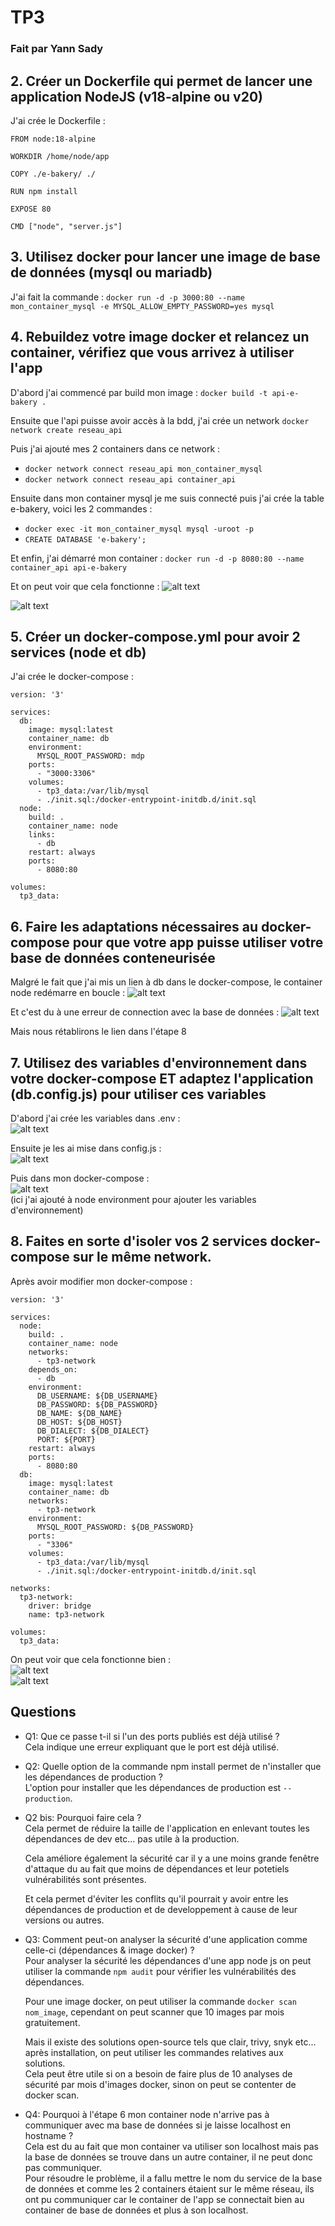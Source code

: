 # TP3
### Fait par Yann Sady

## 2. Créer un Dockerfile qui permet de lancer une application NodeJS (v18-alpine ou v20)

J'ai crée le Dockerfile :
```
FROM node:18-alpine

WORKDIR /home/node/app

COPY ./e-bakery/ ./

RUN npm install

EXPOSE 80

CMD ["node", "server.js"]
``` 

## 3. Utilisez docker pour lancer une image de base de données (mysql ou mariadb)

J'ai fait la commande : ```docker run -d -p 3000:80 --name mon_container_mysql -e MYSQL_ALLOW_EMPTY_PASSWORD=yes mysql```

## 4. Rebuildez votre image docker et relancez un container, vérifiez que vous arrivez à utiliser l'app
D'abord j'ai commencé par build mon image : ```docker build -t api-e-bakery .```

Ensuite que l'api puisse avoir accès à la bdd, j'ai crée un network ```docker network create reseau_api```

Puis j'ai ajouté mes 2 containers dans ce network :
- ```docker network connect reseau_api mon_container_mysql```
- ```docker network connect reseau_api container_api```

Ensuite dans mon container mysql je me suis connecté puis j'ai crée la table e-bakery, voici les 2 commandes :
- ```docker exec -it mon_container_mysql mysql -uroot -p```
- ```CREATE DATABASE 'e-bakery';```

Et enfin, j'ai démarré mon container : ```docker run -d -p 8080:80 --name container_api api-e-bakery```

Et on peut voir que cela fonctionne :
![alt text](images/1.png)

![alt text](images/2.png)

## 5. Créer un docker-compose.yml pour avoir 2 services (node et db)
J'ai crée le docker-compose :
```
version: '3'
 
services:
  db:
    image: mysql:latest
    container_name: db
    environment:
      MYSQL_ROOT_PASSWORD: mdp
    ports:
      - "3000:3306"
    volumes:
      - tp3_data:/var/lib/mysql
      - ./init.sql:/docker-entrypoint-initdb.d/init.sql
  node:
    build: .
    container_name: node
    links:
      - db
    restart: always
    ports:
      - 8080:80
      
volumes:
  tp3_data:
```

## 6. Faire les adaptations nécessaires au docker-compose pour que votre app puisse utiliser votre base de données conteneurisée

Malgré le fait que j'ai mis un lien à db dans le docker-compose, le container node redémarre en boucle :
![alt text](images/3.png)

Et c'est du à une erreur de connection avec la base de données :
![alt text](images/4.png)

Mais nous rétablirons le lien dans l'étape 8

## 7. Utilisez des variables d'environnement dans votre docker-compose ET adaptez l'application (db.config.js) pour utiliser ces variables

D'abord j'ai crée les variables dans .env :  
![alt text](images/5.png)

Ensuite je les ai mise dans config.js :  
![alt text](images/6.png)

Puis dans mon docker-compose :  
![alt text](images/7.png)  
(ici j'ai ajouté à node environment pour ajouter les variables d'environnement)

## 8. Faites en sorte d'isoler vos 2 services docker-compose sur le même network.

Après avoir modifier mon docker-compose :  
```
version: '3'
 
services:
  node:
    build: .
    container_name: node
    networks:
      - tp3-network
    depends_on:
      - db
    environment:
      DB_USERNAME: ${DB_USERNAME}
      DB_PASSWORD: ${DB_PASSWORD}
      DB_NAME: ${DB_NAME}
      DB_HOST: ${DB_HOST}
      DB_DIALECT: ${DB_DIALECT}
      PORT: ${PORT}
    restart: always
    ports:
      - 8080:80
  db:
    image: mysql:latest
    container_name: db
    networks:
      - tp3-network
    environment:
      MYSQL_ROOT_PASSWORD: ${DB_PASSWORD}
    ports:
      - "3306"
    volumes:
      - tp3_data:/var/lib/mysql
      - ./init.sql:/docker-entrypoint-initdb.d/init.sql

networks:
  tp3-network:
    driver: bridge
    name: tp3-network

volumes:
  tp3_data:
```

On peut voir que cela fonctionne bien :  
![alt text](images/8.png)  
![alt text](images/9.png)  

## Questions
- Q1: Que ce passe t-il si l'un des ports publiés est déjà utilisé ?  
Cela indique une erreur expliquant que le port est déjà utilisé.  
  
- Q2: Quelle option de la commande npm install permet de n'installer que les dépendances de production ?  
L'option pour installer que les dépendances de production est ```--production```.  
  
- Q2 bis: Pourquoi faire cela ?  
  Cela permet de réduire la taille de l'application en enlevant toutes les dépendances de dev etc... pas utile à la production.  
  
  Cela améliore également la sécurité car il y a une moins grande fenêtre d'attaque du au fait que moins de dépendances et leur potetiels vulnérabilités sont présentes.  
  
  Et cela permet d'éviter les conflits qu'il pourrait y avoir entre les dépendances de production et de developpement à cause de leur versions ou autres.  
  
- Q3: Comment peut-on analyser la sécurité d'une application comme celle-ci (dépendances & image docker) ?  
  Pour analyser la sécurité les dépendances d'une app node js on peut utiliser la commande ```npm audit``` pour vérifier les vulnérabilités des dépendances.  
  
  Pour une image docker, on peut utiliser la commande ```docker scan nom_image```, cependant on peut scanner que 10 images par mois gratuitement.  
  
  Mais il existe des solutions open-source tels que clair, trivy, snyk etc... après installation, on peut utiliser les commandes relatives aux solutions.  
  Cela peut être utile si on a besoin de faire plus de 10 analyses de sécurité par mois d'images docker, sinon on peut se contenter de docker scan.  
  
- Q4: Pourquoi à l'étape 6 mon container node n'arrive pas à communiquer avec ma base de données si je laisse localhost en hostname ?  
  Cela est du au fait que mon container va utiliser son localhost mais pas la base de données se trouve dans un autre container, il ne peut donc pas communiquer.  
  Pour résoudre le problème, il a fallu mettre le nom du service de la base de données et comme les 2 containers étaient sur le même réseau, ils ont pu communiquer car le container de l'app se connectait bien au container de base de données et plus à son localhost. 